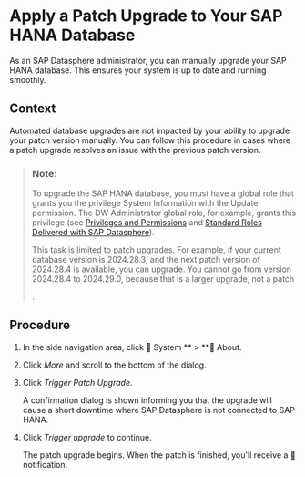 <!-- loio489dc3b4ba4040b79bd97a1ca236c004 -->

<link rel="stylesheet" type="text/css" href="../css/sap-icons.css"/>

# Apply a Patch Upgrade to Your SAP HANA Database

As an SAP Datasphere administrator, you can manually upgrade your SAP HANA database. This ensures your system is up to date and running smoothly.



## Context

Automated database upgrades are not impacted by your ability to upgrade your patch version manually. You can follow this procedure in cases where a patch upgrade resolves an issue with the previous patch version.

> ### Note:  
> To upgrade the SAP HANA database, you must have a global role that grants you the privilege System Information with the Update permission. The DW Administrator global role, for example, grants this privilege \(see [Privileges and Permissions](../Managing-Users-and-Roles/privileges-and-permissions-d7350c6.md) and [Standard Roles Delivered with SAP Datasphere](../Managing-Users-and-Roles/standard-roles-delivered-with-sap-datasphere-a50a51d.md)\).
> 
> This task is limited to patch upgrades. For example, if your current database version is 2024.28.3, and the next patch version of 2024.28.4 is available, you can upgrade. You cannot go from version 2024.28.4 to 2024.29.0, because that is a larger upgrade, not a patch
> 
> .



## Procedure

1.  In the side navigation area, click <span class="FPA-icons-V3"></span> System ** \> **<span class="FPA-icons-V3"></span> About.

2.  Click *More* and scroll to the bottom of the dialog.

3.  Click *Trigger Patch Upgrade*.

    A confirmation dialog is shown informing you that the upgrade will cause a short downtime where SAP Datasphere is not connected to SAP HANA.

4.  Click *Trigger upgrade* to continue.

    The patch upgrade begins. When the patch is finished, you'll receive a :bell:notification.


